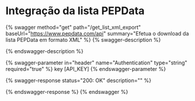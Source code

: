 # Integração da lista PEPData

{% swagger method="get" path="/get_list_xml_export" baseUrl="https://www.pepdata.com/api" summary="Efetua o download da lista PEPData em formato XML" %}
{% swagger-description %}

{% endswagger-description %}

{% swagger-parameter in="header" name="Authentication" type="string" required="true" %}
key [API_KEY]
{% endswagger-parameter %}

{% swagger-response status="200: OK" description="" %}

{% endswagger-response %}
{% endswagger %}
